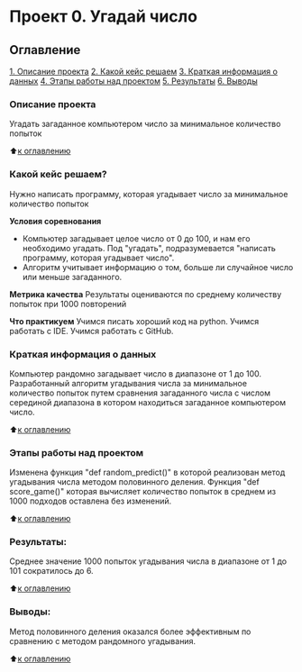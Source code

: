 # Проект 0. Угадай число

## Оглавление
[1. Описание проекта](https://github.com/SergMust/sf_data_science/blob/main/progect_0/README.MD#Описание-проекта)
[2. Какой кейс решаем](https://github.com/SergMust/sf_data_science/blob/main/progect_0/README.MD#Какой-кейс-решаем)
[3. Краткая информация о данных](https://github.com/SergMust/sf_data_science/blob/main/progect_0/README.MD#Краткая-информация-о-данных)
[4. Этапы работы над проектом](https://github.com/SergMust/sf_data_science/blob/main/progect_0/README.MD#Этапы-работы-над-проектом)
[5. Результаты](https://github.com/SergMust/sf_data_science/blob/main/progect_0/README.MD#Результат)
[6. Выводы](https://github.com/SergMust/sf_data_science/blob/main/progect_0/README.MD#Выводы)

### Описание проекта
Угадать загаданное компьютером число за минимальное количество попыток

:arrow_up:[к оглавлению](https://github.com/SergMust/sf_data_science/blob/main/progect_0/README.MD#Оглавление)

### Какой кейс решаем?
Нужно написать программу, которая угадывает число за минимальное количество попыток

**Условия соревнования**
- Компьютер загадывает целое число от 0 до 100, и нам его необходимо угадать. Под "угадать", подразумевается "написать программу, которая угадывает число".
- Алгоритм учитывает информацию о том, больше ли случайное число или меньше загаданного.

**Метрика качества**
Результаты оцениваются по среднему количеству попыток при 1000 повторений

**Что практикуем**
Учимся писать хороший код на python.
Учимся работать с IDE.
Учимся работать с GitHub.

### Краткая информация о данных
Компьютер рандомно загадывает число в диапазоне от 1 до 100. Разработанный алгоритм угадывания числа за минимальное количество попыток путем сравнения загаданного числа с числом серединой диапазона в котором находиться загаданное компьютером число.

:arrow_up:[к оглавлению](https://github.com/SergMust/sf_data_science/blob/main/progect_0/README.MD#Оглавление)


### Этапы работы над проектом  
Изменена функция "def random_predict()" в которой реализован метод угадывания числа методом половинного деления. Функция "def score_game()" которая вычисляет количество попыток в среднем из 1000 подходов оставлена без изменений.

:arrow_up:[к оглавлению](https://github.com/SergMust/sf_data_science/blob/main/progect_0/README.MD#Оглавление)


### Результаты:  
Среднее значение 1000 попыток угадывания числа в диапазоне от 1 до 101 сократилось до 6.

:arrow_up:[к оглавлению](https://github.com/SergMust/sf_data_science/blob/main/progect_0/README.MD#Оглавление)

### Выводы:  
Метод половинного деления оказался более эффективным по сравнению с методом рандомного угадывания.

:arrow_up:[к оглавлению](https://github.com/SergMust/sf_data_science/blob/main/progect_0/README.MD#Оглавление)
